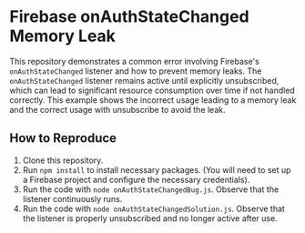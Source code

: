 # Firebase onAuthStateChanged Memory Leak

This repository demonstrates a common error involving Firebase's `onAuthStateChanged` listener and how to prevent memory leaks.  The `onAuthStateChanged` listener remains active until explicitly unsubscribed, which can lead to significant resource consumption over time if not handled correctly.  This example shows the incorrect usage leading to a memory leak and the correct usage with unsubscribe to avoid the leak.

## How to Reproduce

1. Clone this repository.
2.  Run `npm install` to install necessary packages.  (You will need to set up a Firebase project and configure the necessary credentials). 
3. Run the code with `node onAuthStateChangedBug.js`. Observe that the listener continuously runs. 
4. Run the code with `node onAuthStateChangedSolution.js`.  Observe that the listener is properly unsubscribed and no longer active after use.